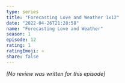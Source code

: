 ```yaml
---
type: series
title: "Forecasting Love and Weather 1x12"
date: "2022-04-26T21:28:58"
name: "Forecasting Love and Weather"
season: 1
episode: 12
rating: 1
ratingEmoji: ⭐️
share: false
---
```


*[No review was written for this episode]*
